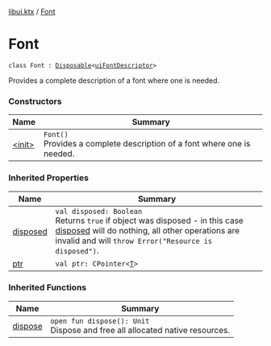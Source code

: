 [libui.ktx](../index.md) / [Font](./index.md)

# Font

`class Font : `[`Disposable`](../-disposable/index.md)`<`[`uiFontDescriptor`](../../libui/ui-font-descriptor/index.md)`>`

Provides a complete description of a font where one is needed.

### Constructors

| Name | Summary |
|---|---|
| [&lt;init&gt;](-init-.md) | `Font()`<br>Provides a complete description of a font where one is needed. |

### Inherited Properties

| Name | Summary |
|---|---|
| [disposed](../-disposable/disposed.md) | `val disposed: Boolean`<br>Returns `true` if object was disposed - in this case [disposed](../-disposable/disposed.md) will do nothing, all other operations are invalid and will `throw Error("Resource is disposed")`. |
| [ptr](../-disposable/ptr.md) | `val ptr: CPointer<`[`T`](../-disposable/index.md#T)`>` |

### Inherited Functions

| Name | Summary |
|---|---|
| [dispose](../-disposable/dispose.md) | `open fun dispose(): Unit`<br>Dispose and free all allocated native resources. |
